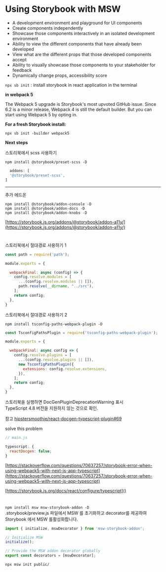 Using Storybook with MSW
======================

* A development environment and playground for UI components
* Create components independently
* Showcase those components interactively in an isolated development environment
* Ability to view the different components that have already been developed
* View what are the different props that those developed components accept
* Ability to visually showcase those components to your stakeholder for feedback
* Dynamically change props, accessibility score

`npx sb init` : install storybook in react application in the terminal

**in webpack 5**

The Webpack 5 upgrade is Storybook's most upvoted GitHub issue.
Since 6.2 is a minor release, Webpack 4 is still the default builder. But you
can start using Webpack 5 by opting in.

**For a fresh Storybook install:**

`npx sb init -builder webpack5`

**Next steps**

스토리북에서 scss 사용하기

`npm install @storybook/preset-scss -D`

```js
  addons: [
  '@storybook/preset-scss',
]
```

---

추가 에드온

`npm install @storybook/addon-console -D`   
`npm install @storybook/addon-docs -D`   
`npm install @storybook/addon-knobs -D`

[https://storybook.js.org/addons/@storybook/addon-a11y/](https://storybook.js.org/addons/@storybook/addon-a11y/)

#

스토리북에서 절대경로 사용하기 1

```js
const path = require('path');

module.exports = {

  webpackFinal: async (config) => {
    config.resolve.modules = [
      ...(config.resolve.modules || []),
      path.resolve(__dirname, "../src"),
    ];
    return config;
  },
}
```

스토리북에서 절대경로 사용하기 2

`npm install tsconfig-paths-webpack-plugin -D`

```js
const TsconfigPathsPlugin = require('tsconfig-paths-webpack-plugin');

module.exports = {

  webpackFinal: async config => {
    config.resolve.plugins = [
      ...(config.resolve.plugins || []),
      new TsconfigPathsPlugin({
        extensions: config.resolve.extensions,
      }),
    ];
    return config;
  },
}
```

스토리북을 실행하면 DocGenPluginDeprecationWarning 표시   
TypeScript 4.8 버전을 지원하지 않는 것으로 확인.

참고
[hipstersmoothie/react-docgen-typescript-plugin#69]()

solve this problem

```js
// main.js

typescript: {
  reactDocgen: false;
}
```

[https://stackoverflow.com/questions/70637257/storybook-error-when-using-webpack5-with-next-js-app-typescript](https://stackoverflow.com/questions/70637257/storybook-error-when-using-webpack5-with-next-js-app-typescript)

[https://storybook.js.org/docs/react/configure/typescript]()

#

`npm install msw msw-storybook-addon -D`   
.storybook/preview.js 파일에서 MSW 를 초기화하고 decorator를 제공하여
Storybook 에서 MSW 를활성화합니다.

```js
import { initialize, mswDecorator } from 'msw-storybook-addon';

// Initialize MSW
initialize();

// Provide the MSW addon decorator globally
export const decorators = [mswDecorator];
```

`npx msw init public/`
